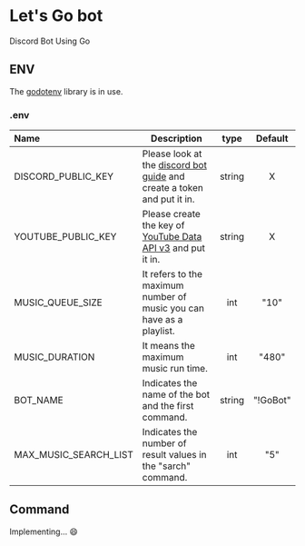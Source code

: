 # Let's Go bot

Discord Bot Using Go

## ENV

The [godotenv](godotenv) library is in use.  

### .env
|Name|Description|type|Default|
|:---|---|:---:|:---:|
|DISCORD_PUBLIC_KEY|Please look at the [discord bot guide](https://discord.com/developers/docs/getting-started#step-1-creating-an-app) and create a token and put it in.|string|X|
|YOUTUBE_PUBLIC_KEY|Please create the key of [YouTube Data API v3](https://developers.google.com/youtube/v3/docs?hl=en) and put it in.|string|X|
|MUSIC_QUEUE_SIZE|It refers to the maximum number of music you can have as a playlist.|int|"10"|
|MUSIC_DURATION|It means the maximum music run time.|int|"480"|
|BOT_NAME|Indicates the name of the bot and the first command.|string|"!GoBot"|
|MAX_MUSIC_SEARCH_LIST|Indicates the number of result values in the "sarch" command.|int|"5"|

## Command

Implementing... 😄